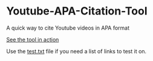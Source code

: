 # Youtube-APA-Citation-Tool
A quick way to cite Youtube videos in APA format

[See the tool in action](https://www.tools.plnu.me/citingyoutube/)

Use the [test.txt](/test.txt) file if you need a list of links to test it on.
